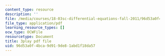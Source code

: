 ```yaml
---
content_type: resource
description: ''
file: /media/courses/18-03sc-differential-equations-fall-2011/96d53a0f4bca9d919de81abd1f18da57_v4YcejwdQC0.pdf
file_type: application/pdf
learning_resource_types: []
ocw_type: OCWFile
resourcetype: Document
title: 3play pdf file
uid: 96d53a0f-4bca-9d91-9de8-1abd1f18da57
---
```

